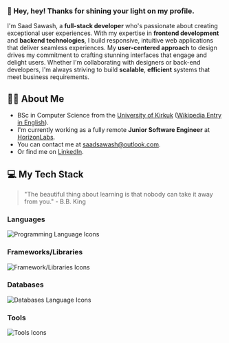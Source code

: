 ### 🌟 Hey, hey! Thanks for shining your light on my profile.
I'm Saad Sawash, a **full-stack developer** who's passionate about creating exceptional user experiences. With my expertise in **frontend development** and **backend technologies**, I build responsive, intuitive web applications that deliver seamless experiences. My **user-centered approach** to design drives my commitment to crafting stunning interfaces that engage and delight users. Whether I'm collaborating with designers or back-end developers, I'm always striving to build **scalable**, **efficient** systems that meet business requirements.

## 🙋‍♂️ About Me

- BSc in Computer Science from the [University of Kirkuk](https://uokirkuk.edu.iq/) ([Wikipedia Entry in English](https://en.wikipedia.org/wiki/University_of_Kirkuk)).
- I'm currently working as a fully remote **Junior Software Engineer** at [HorizonLabs](https://www.madeinhorizon.com/).
- You can contact me at [saadsawash@outlook.com](mailto:saadsawash@outlook.com).
- Or find me on [LinkedIn](https://linkedin.com/in/saadsawash).

## 💻 My Tech Stack

> "The beautiful thing about learning is that nobody can take it away from you." - B.B. King

### Languages
<img src="https://skillicons.dev/icons?i=html,css,javascript,typescript,graphql,python" alt="Programming Language Icons">

### Frameworks/Libraries
<img src="https://skillicons.dev/icons?i=react,redux,nextjs,nodejs,express,django,tailwind,bootstrap" alt="Framework/Libraries Icons">

### Databases
<img src="https://skillicons.dev/icons?i=postgres,mysql,sqlite" alt="Databases Language Icons">

### Tools
<img src="https://skillicons.dev/icons?i=git,linux,postman" alt="Tools Icons">
